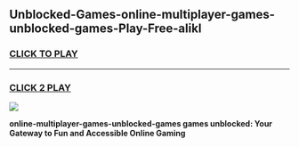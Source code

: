 
## Unblocked-Games-online-multiplayer-games-unblocked-games-Play-Free-alikl
<h3>
<a href="https://premium76.site?title=online-multiplayer-games-unblocked-games&ref=10A">CLICK TO PLAY</a></h3>
<hr>

<h3>
<a href="https://premium76.site?title=online-multiplayer-games-unblocked-games&ref=10A">CLICK 2 PLAY</a>
  
</h3>

<a href="https://premium76.site?title=online-multiplayer-games-unblocked-games&ref=10A"><img src="https://clearcache.store/games.png"></a>


**online-multiplayer-games-unblocked-games games unblocked: Your Gateway to Fun and Accessible Online Gaming**
